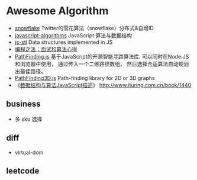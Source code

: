 # Awesome Algorithm

- [snowflake](https://github.com/cloudyan/snowflake) Twitter的雪花算法（snowflake）分布式&自增ID
- [javascript-algorithms](https://github.com/cloudyan/javascript-algorithms) JavaScript 算法与数据结构
- [js-stl](https://github.com/LukeLin/js-stl) Data structures implemented in JS
- [编程之法：面试和算法心得](https://wizardforcel.gitbooks.io/the-art-of-programming-by-july/content/)
- [PathFinding.js](https://github.com/qiao/PathFinding.js) 基于JavaScript的开源智能寻路算法库. 可以同时在Node.JS和浏览器中使用， 通过传入一个二维路径数组， 然后选择合适算法自动规划出最佳路径。
- [PathFinding3D.js](https://github.com/schteppe/PathFinding3D.js) Path-finding library for 2D or 3D graphs
- 《[数据结构与算法JavaScript描述](https://github.com/oreillymedia/data_structures_and_algorithms_using_javascript)》 http://www.ituring.com.cn/book/1440


## business

- 多 sku 选择

## diff

- virtual-dom

## leetcode


